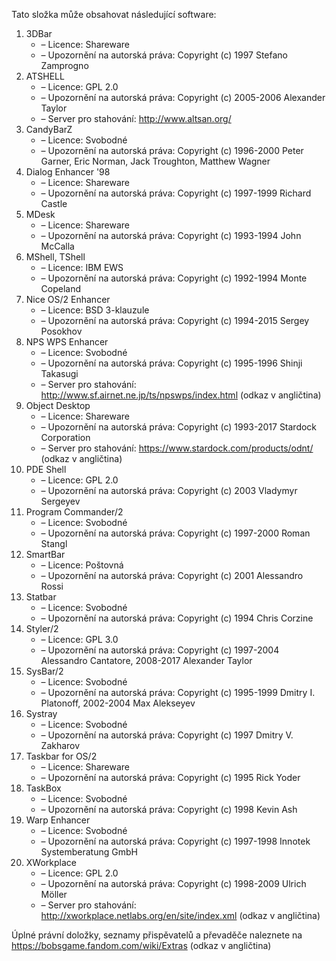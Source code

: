 ﻿Tato složka může obsahovat následující software:

1. 3DBar
   - – Licence: Shareware
   - – Upozornění na autorská práva: Copyright (c) 1997 Stefano Zamprogno
2. ATSHELL
   - – Licence: GPL 2.0
   - – Upozornění na autorská práva: Copyright (c) 2005-2006 Alexander Taylor
   - – Server pro stahování: http://www.altsan.org/
3. CandyBarZ
   - – Licence: Svobodné
   - – Upozornění na autorská práva: Copyright (c) 1996-2000 Peter Garner, Eric Norman, Jack Troughton, Matthew Wagner
4. Dialog Enhancer '98
   - – Licence: Shareware
   - – Upozornění na autorská práva: Copyright (c) 1997-1999 Richard Castle
5. MDesk
   - – Licence: Shareware
   - – Upozornění na autorská práva: Copyright (c) 1993-1994 John McCalla
6. MShell, TShell
   - – Licence: IBM EWS
   - – Upozornění na autorská práva: Copyright (c) 1992-1994 Monte Copeland
7. Nice OS/2 Enhancer
   - – Licence: BSD 3-klauzule
   - – Upozornění na autorská práva: Copyright (c) 1994-2015 Sergey Posokhov
8. NPS WPS Enhancer
   - – Licence: Svobodné
   - – Upozornění na autorská práva: Copyright (c) 1995-1996 Shinji Takasugi
   - – Server pro stahování: http://www.sf.airnet.ne.jp/ts/npswps/index.html (odkaz v angličtina)
9. Object Desktop
   - – Licence: Shareware
   - – Upozornění na autorská práva: Copyright (c) 1993-2017 Stardock Corporation
   - – Server pro stahování: https://www.stardock.com/products/odnt/ (odkaz v angličtina)
10. PDE Shell
    - – Licence: GPL 2.0
    - – Upozornění na autorská práva: Copyright (c) 2003 Vladymyr Sergeyev
11. Program Commander/2
    - – Licence: Svobodné
    - – Upozornění na autorská práva: Copyright (c) 1997-2000 Roman Stangl
12. SmartBar
    - – Licence: Poštovná
    - – Upozornění na autorská práva: Copyright (c) 2001 Alessandro Rossi
13. Statbar
    - – Licence: Svobodné
    - – Upozornění na autorská práva: Copyright (c) 1994 Chris Corzine
14. Styler/2
    - – Licence: GPL 3.0
    - – Upozornění na autorská práva: Copyright (c) 1997-2004 Alessandro Cantatore, 2008-2017 Alexander Taylor
15. SysBar/2
    - – Licence: Svobodné
    - – Upozornění na autorská práva: Copyright (c) 1995-1999 Dmitry I. Platonoff, 2002-2004 Max Alekseyev
16. Systray
    - – Licence: Svobodné
    - – Upozornění na autorská práva: Copyright (c) 1997 Dmitry V. Zakharov
17. Taskbar for OS/2
    - – Licence: Shareware
    - – Upozornění na autorská práva: Copyright (c) 1995 Rick Yoder
18. TaskBox
    - – Licence: Svobodné
    - – Upozornění na autorská práva: Copyright (c) 1998 Kevin Ash
19. Warp Enhancer
    - – Licence: Svobodné
    - – Upozornění na autorská práva: Copyright (c) 1997-1998 Innotek Systemberatung GmbH
20. XWorkplace
    - – Licence: GPL 2.0
    - – Upozornění na autorská práva: Copyright (c) 1998-2009 Ulrich Möller
    - – Server pro stahování: http://xworkplace.netlabs.org/en/site/index.xml (odkaz v angličtina)

Úplné právní doložky, seznamy přispěvatelů a převaděče naleznete na https://bobsgame.fandom.com/wiki/Extras (odkaz v angličtina)
